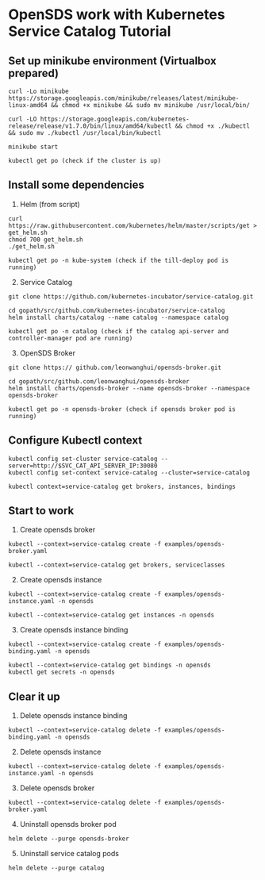 # OpenSDS work with Kubernetes Service Catalog Tutorial

## Set up minikube environment (Virtualbox prepared)

```
curl -Lo minikube https://storage.googleapis.com/minikube/releases/latest/minikube-linux-amd64 && chmod +x minikube && sudo mv minikube /usr/local/bin/

curl -LO https://storage.googleapis.com/kubernetes-release/release/v1.7.0/bin/linux/amd64/kubectl && chmod +x ./kubectl && sudo mv ./kubectl /usr/local/bin/kubectl

minikube start

kubectl get po (check if the cluster is up)
```

## Install some dependencies

1. Helm (from script)

```
curl https://raw.githubusercontent.com/kubernetes/helm/master/scripts/get > get_helm.sh
chmod 700 get_helm.sh
./get_helm.sh

kubectl get po -n kube-system (check if the till-deploy pod is running)
```

2. Service Catalog

```
git clone https://github.com/kubernetes-incubator/service-catalog.git

cd gopath/src/github.com/kubernetes-incubator/service-catalog
helm install charts/catalog --name catalog --namespace catalog

kubectl get po -n catalog (check if the catalog api-server and controller-manager pod are running)
```

3. OpenSDS Broker

```
git clone https:// github.com/leonwanghui/opensds-broker.git

cd gopath/src/github.com/leonwanghui/opensds-broker
helm install charts/opensds-broker --name opensds-broker --namespace opensds-broker

kubectl get po -n opensds-broker (check if opensds broker pod is running)
```

## Configure Kubectl context

```
kubectl config set-cluster service-catalog --server=http://$SVC_CAT_API_SERVER_IP:30080
kubectl config set-context service-catalog --cluster=service-catalog

kubectl context=service-catalog get brokers, instances, bindings
```

## Start to work

1. Create opensds broker

```
kubectl --context=service-catalog create -f examples/opensds-broker.yaml

kubectl --context=service-catalog get brokers, serviceclasses
```

2. Create opensds instance

```
kubectl --context=service-catalog create -f examples/opensds-instance.yaml -n opensds

kubectl --context=service-catalog get instances -n opensds
```

3. Create opensds instance binding

```
kubectl --context=service-catalog create -f examples/opensds-binding.yaml -n opensds

kubectl --context=service-catalog get bindings -n opensds
kubectl get secrets -n opensds
```

## Clear it up

1. Delete opensds instance binding

```
kubectl --context=service-catalog delete -f examples/opensds-binding.yaml -n opensds
```

2. Delete opensds instance

```
kubectl --context=service-catalog delete -f examples/opensds-instance.yaml -n opensds
```

3. Delete opensds broker

```
kubectl --context=service-catalog delete -f examples/opensds-broker.yaml
```

4. Uninstall opensds broker pod

```
helm delete --purge opensds-broker
```

5. Uninstall service catalog pods

```
helm delete --purge catalog
```
